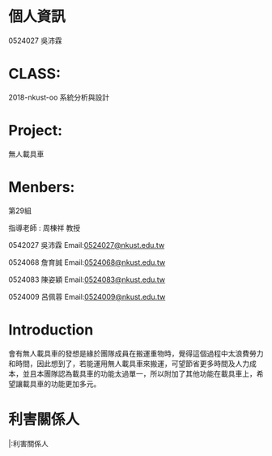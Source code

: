 # 個人資訊 
0524027 吳沛霖

# CLASS:
2018-nkust-oo
系統分析與設計

# Project:
無人載具車

# Menbers:
第29組

指導老師 : 周棟祥 教授

0542027 吳沛霖
Email:0524027@nkust.edu.tw

0524068 詹育誠
Email:0524068@nkust.edu.tw

0524083 陳姿穎
Email:0524083@nkust.edu.tw

0524009 呂佩蓉
Email:0524009@nkust.edu.tw

# Introduction
會有無人載具車的發想是緣於團隊成員在搬運重物時，覺得這個過程中太浪費勞力和時間，因此想到了，若能運用無人載具車來搬運，可望節省更多時間及人力成本，並且本團隊認為載具車的功能太過單一，所以附加了其他功能在載具車上，希望讓載具車的功能更加多元。

# 利害關係人
|:利害關係人
